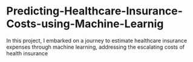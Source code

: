 # Predicting-Healthcare-Insurance-Costs-using-Machine-Learnig
In this project, I embarked on a journey to estimate healthcare insurance expenses through machine learning, addressing the escalating costs of health insurance
